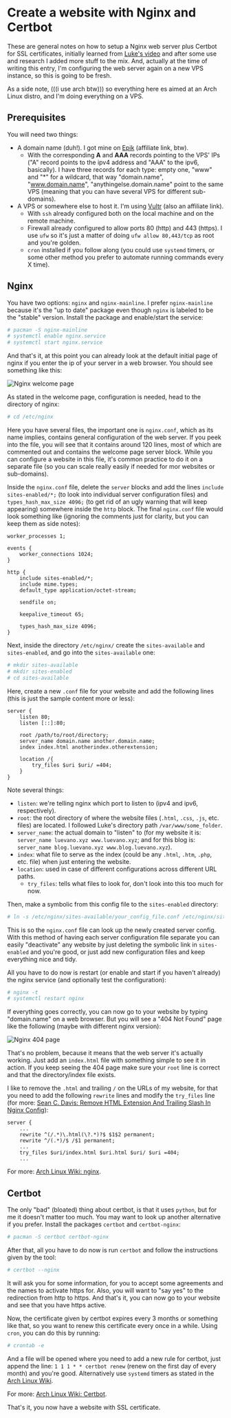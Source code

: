 # Create a website with Nginx and Certbot

These are general notes on how to setup a Nginx web server plus Certbot for SSL certificates, initially learned from [Luke's video](https://www.youtube.com/watch?v=OWAqilIVNgE) and after some use and research I added more stuff to the mix. And, actually at the time of writing this entry, I'm configuring the web server again on a new VPS instance, so this is going to be fresh.

As a side note, (((i use arch btw))) so everything here es aimed at an Arch Linux distro, and I'm doing everything on a VPS.

## Prerequisites

You will need two things:

* A domain name (duh!). I got mine on [Epik](https://www.epik.com/?affid=da5ne9ru4) (affiliate link, btw).
	* With the corresponding **A** and **AAA** records pointing to the VPS' IPs ("A" record points to the ipv4 address and "AAA" to the ipv6, basically). I have three records for each type: empty one, "www" and "\*" for a wildcard, that way "domain.name", "www.domain.name", "anythingelse.domain.name" point to the same VPS (meaning that you can have several VPS for different sub-domains).
* A VPS or somewhere else to host it. I'm using [Vultr](https://www.vultr.com/?ref=8732849) (also an affiliate link).
	* With `ssh` already configured both on the local machine and on the remote machine.
	* Firewall already configured to allow ports 80 (http) and 443 (https). I use `ufw` so it's just a matter of doing `ufw allow 80,443/tcp` as root and you're golden.
	* `cron` installed if you follow along (you could use `systemd` timers, or some other method you prefer to automate running commands every X time).

## Nginx

You have two options: `nginx` and `nginx-mainline`. I prefer `nginx-mainline` because it's the "up to date" package even though `nginx` is labeled to be the "stable" version. Install the package and enable/start the service:

```sh
# pacman -S nginx-mainline
# systemctl enable nginx.service
# systemctl start nginx.service
```

And that's it, at this point you can already look at the default initial page of nginx if you enter the ip of your server in a web browser. You should see something like this:

![Nginx welcome page](https://static.luevano.xyz/images/b/notes/nginx/nginx_welcome_page.png)

As stated in the welcome page, configuration is needed, head to the directory of nginx:

```sh
# cd /etc/nginx
```

Here you have several files, the important one is `nginx.conf`, which as its name implies, contains general configuration of the web server. If you peek into the file, you will see that it contains around 120 lines, most of which are commented out and contains the welcome page server block. While you can configure a website in this file, it's common practice to do it on a separate file (so you can scale really easily if needed for mor websites or sub-domains).

Inside the `nginx.conf` file, delete the `server` blocks and add the lines `include sites-enabled/*;` (to look into individual server configuration files) and `types_hash_max_size 4096;` (to get rid of an ugly warning that will keep appearing) somewhere inside the `http` block. The final `nginx.conf` file would look something like (ignoring the comments just for clarity, but you can keep them as side notes):

```nginx
worker_processes 1;

events {
	worker_connections 1024;
}

http {
	include sites-enabled/*;
	include mime.types;
	default_type application/octet-stream;

	sendfile on;

	keepalive_timeout 65;

	types_hash_max_size 4096;
}
```

Next, inside the directory `/etc/nginx/` create the `sites-available` and `sites-enabled`, and go into the `sites-available` one:

```sh
# mkdir sites-available
# mkdir sites-enabled
# cd sites-available
```

Here, create a new `.conf` file for your website and add the following lines (this is just the sample content more or less):

```nginx
server {
	listen 80;
	listen [::]:80;

	root /path/to/root/directory;
	server_name domain.name another.domain.name;
	index index.html anotherindex.otherextension;

	location /{
		try_files $uri $uri/ =404;
	}
}
```

Note several things:

* `listen`: we're telling nginx which port to listen to (ipv4 and ipv6, respectively).
* `root`: the root directory of where the website files (`.html`, `.css`, `.js`, etc. files) are located. I followed Luke's directory path `/var/www/some_folder`.
* `server_name`: the actual domain to "listen" to (for my website it is: `server_name luevano.xyz www.luevano.xyz`; and for this blog is: `server_name blog.luevano.xyz www.blog.luevano.xyz`).
* `index`: what file to serve as the index (could be any `.html`, `.htm`, `.php`, etc. file) when just entering the website.
* `location`: used in case of different configurations across different URL paths.
	* `try_files`: tells what files to look for, don't look into this too much for now.

Then, make a symbolic from this config file to the `sites-enabled` directory:

```sh
# ln -s /etc/nginx/sites-available/your_config_file.conf /etc/nginx/sites-enabled
```

This is so the `nginx.conf` file can look up the newly created server config. With this method of having each server configuration file separate you can easily "deactivate" any website by just deleting the symbolic link in `sites-enabled` and you're good, or just add new configuration files and keep everything nice and tidy.

All you have to do now is restart (or enable and start if you haven't already) the nginx service (and optionally test the configuration):

```sh
# nginx -t
# systemctl restart nginx
```

If everything goes correctly, you can now go to your website by typing "domain.name" on a web browser. But you will see a "404 Not Found" page like the following (maybe with different nginx version):

![Nginx 404 page](https://static.luevano.xyz/images/b/notes/nginx/nginx_404_page.png)

That's no problem, because it means that the web server it's actually working. Just add an `index.html` file with something simple to see it in action. If you keep seeing the 404 page make sure your `root` line is correct and that the directory/index file exists.

I like to remove the `.html` and trailing `/` on the URLs of my website, for that you need to add the following `rewrite` lines and modify the `try_files` line (for more: [Sean C. Davis: Remove HTML Extension And Trailing Slash In Nginx Config](https://www.seancdavis.com/blog/remove-html-extension-and-trailing-slash-in-nginx-config/)):

```nginx
server {
	...
	rewrite ^(/.*)\.html(\?.*)?$ $1$2 permanent;
	rewrite ^/(.*)/$ /$1 permanent;
	...
	try_files $uri/index.html $uri.html $uri/ $uri =404;
	...
```

For more: [Arch Linux Wiki: nginx](https://wiki.archlinux.org/index.php/nginx).

## Certbot

The only "bad" (bloated) thing about certbot, is that it uses `python`, but for me it doesn't matter too much. You may want to look up another alternative if you prefer. Install the packages `certbot` and `certbot-nginx`:

```sh
# pacman -S certbot certbot-nginx
```

After that, all you have to do now is run `certbot` and follow the instructions given by the tool:

```sh
# certbot --nginx
```

It will ask you for some information, for you to accept some agreements and the names to activate https for. Also, you will want to "say yes" to the redirection from http to https. And that's it, you can now go to your website and see that you have https active.

Now, the certificate given by certbot expires every 3 months or something like that, so you want to renew this certificate every once in a while. Using `cron`, you can do this by running:

```sh
# crontab -e
```

And a file will be opened where you need to add a new rule for certbot, just append the line: `1 1 1 * * certbot renew` (renew on the first day of every month) and you're good. Alternatively use `systemd` timers as stated in the [Arch Linux Wiki](https://wiki.archlinux.org/index.php/Certbot#Automatic_renewal).

For more: [Arch Linux Wiki: Certbot](https://wiki.archlinux.org/index.php/Certbot).

That's it, you now have a website with SSL certificate.

